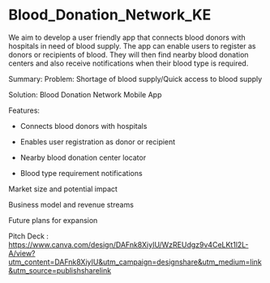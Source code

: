 # Blood_Donation_Network_KE
We aim to develop a user friendly app that connects blood donors with hospitals in need of blood supply. The app can enable users to register as donors or recipients of blood. They will then find nearby blood donation centers and also receive notifications when their blood type is required.

Summary:
Problem: Shortage of blood supply/Quick access to blood supply

Solution: Blood Donation Network Mobile App

Features: 

- Connects blood donors with hospitals

- Enables user registration as donor or recipient

- Nearby blood donation center locator

- Blood type requirement notifications

Market size and potential impact

Business model and revenue streams

Future plans for expansion


Pitch Deck : https://www.canva.com/design/DAFnk8XiyIU/WzREUdgz9v4CeLKt1l2L-A/view?utm_content=DAFnk8XiyIU&utm_campaign=designshare&utm_medium=link&utm_source=publishsharelink
